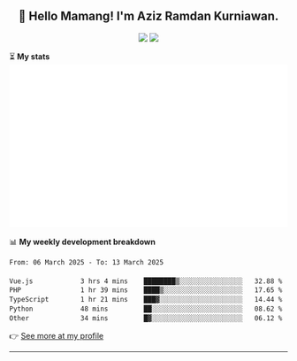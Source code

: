<h2 align="center">👋 Hello Mamang! I'm Aziz Ramdan Kurniawan.</h2>  
<p align="center">
  <img src="https://komarev.com/ghpvc/?username=azizramdan">
  <img src="https://wakatime.com/badge/user/90056fa0-4c31-4eca-954e-2a3ac05896f9.svg">
</p>
    
⏳ **My stats**  
![](https://raw.githubusercontent.com/azizramdan/github-stats/master/generated/overview.svg#gh-dark-mode-only)

📊 **My weekly development breakdown**
<!--START_SECTION:waka-->

```txt
From: 06 March 2025 - To: 13 March 2025

Vue.js            3 hrs 4 mins    ████████▒░░░░░░░░░░░░░░░░   32.88 %
PHP               1 hr 39 mins    ████▒░░░░░░░░░░░░░░░░░░░░   17.65 %
TypeScript        1 hr 21 mins    ███▓░░░░░░░░░░░░░░░░░░░░░   14.44 %
Python            48 mins         ██░░░░░░░░░░░░░░░░░░░░░░░   08.62 %
Other             34 mins         █▓░░░░░░░░░░░░░░░░░░░░░░░   06.12 %
```

<!--END_SECTION:waka-->
👉 [See more at my profile](https://wakatime.com/@azizramdan)
***
